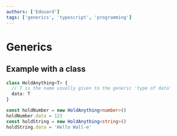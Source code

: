 ```yaml
---
authors: ['Edouard']
tags: ['generics', 'typescript', 'programming']
---
```


# Generics

## Example with a class

```typescript
class HoldAnything<T> {
  // T is the name usually given to the generic 'type of data'
  data: T
}

const holdNumber = new HoldAnything<number>()
holdNumber.data = 123
const holdString = new HoldAnything<string>()
holdString.data = 'Hello Wall-e'
```
